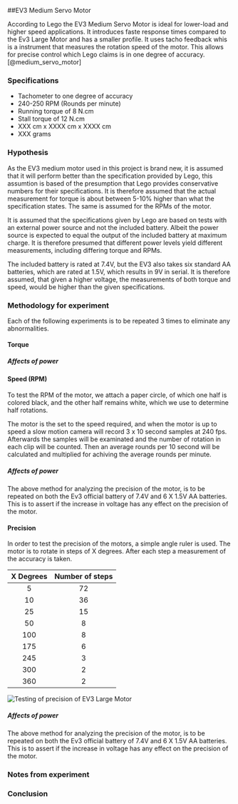 ##EV3 Medium Servo Motor

According to Lego the EV3 Medium Servo Motor is ideal for lower-load and higher speed applications. It introduces faste response times compared to the Ev3 Large Motor and has a smaller profile. It uses tacho feedback whis is a instrument that measures the rotation speed of the motor. This allows for precise control which Lego claims is in one degree of accuracy. [@medium_servo_motor]

### Specifications

- Tachometer to one degree of accuracy
- 240-250 RPM (Rounds per minute)
- Running torque of 8 N.cm
- Stall torque of 12 N.cm
- XXX cm x XXXX cm x XXXX cm
- XXX grams

### Hypothesis
As the EV3 medium motor used in this project is brand new, it is assumed that it will perform better than the specification provided by Lego, this assumtion is based of the presumption that Lego provides conservative numbers for their specifications. It is therefore assumed that the actual measurement for torque is about between 5-10% higher than what the specification states. The same is assumed for the RPMs of the motor.

It is assumed that the specifications given by Lego are based on tests with an external power source and not the included battery. Albeit the power source is expected to equal the output of the included battery at maximum charge. It is therefore presumed that different power levels yield different measurements, including differing torque and RPMs.

The included battery is rated at 7.4V, but the EV3 also takes six standard AA batteries, which are rated at 1.5V, which results in 9V in serial. It is therefore assumed, that given a higher voltage, the measurements of both torque and speed, would be higher than the given specifications.

### Methodology for experiment

Each of the following experiments is to be repeated 3 times to eliminate any abnormalities.

#### Torque

##### Affects of power

#### Speed (RPM)
To test the RPM of the motor, we attach a paper circle, of which one half is colored black, and the other half remains white, which we use to determine half rotations.

The motor is the set to the speed required, and when the motor is up to speed a slow motion camera will record 3 x 10 second samples at 240 fps. Afterwards the samples will be examinated and the number of rotation in each clip will be counted. Then an average rounds per 10 second will be calculated and multiplied for achiving the average rounds per minute.

##### Affects of power
The above method for analyzing the precision of the motor, is to be repeated on both the Ev3 official battery of 7.4V and 6 X 1.5V AA batteries. This is to assert if the increase in voltage has any effect on the precision of the motor.

#### Precision
In order to test the precision of the motors, a simple angle ruler is used. The motor is to rotate in steps of X degrees. After each step a measurement of the accuracy is taken. 

| X Degrees | Number of steps |
| :-------: | :-------------: |
| 5         | 72              |
| 10        | 36              |
| 25        | 15              |
| 50        | 8               |
| 100       | 8               |
| 175       | 6               |
| 245       | 3               |
| 300       | 2               |
| 360       | 2               |

![Testing of precision of EV3 Large Motor](https://i.imgur.com/j9hFq9T.png)


##### Affects of power
The above method for analyzing the precision of the motor, is to be repeated on both the Ev3 official battery of 7.4V and 6 X 1.5V AA batteries. This is to assert if the increase in voltage has any effect on the precision of the motor.

### Notes from experiment

### Conclusion


